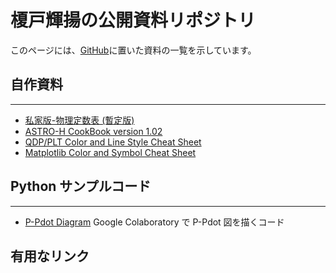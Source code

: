 # 榎戸輝揚の公開資料リポジトリ

このページには、[GitHub](https://github.com/tenoto/repository)に置いた資料の一覧を示しています。

## 自作資料
---

- [私家版-物理定数表 (暫定版)](https://github.com/tenoto/repository/blob/master/docs/physical_const_entv190619j.pdf)
- [ASTRO-H CookBook version 1.02](https://github.com/tenoto/repository/blob/master/docs/AHCookBook_v1.02.pdf)
- [QDP/PLT Color and Line Style Cheat Sheet](https://github.com/tenoto/repository/blob/master/docs/qdp_color_code.png)
- [Matplotlib Color and Symbol Cheat Sheet](https://github.com/tenoto/repository/blob/master/docs/docs/matplotlib_color_symbol_sheet.jpg)

## Python サンプルコード
--- 

- [P-Pdot Diagram](https://colab.research.google.com/drive/1hrA6KDAILf1IJT9NinFYlR6X9iskG_td) Google Colaboratory で P-Pdot 図を描くコード

## 有用なリンク